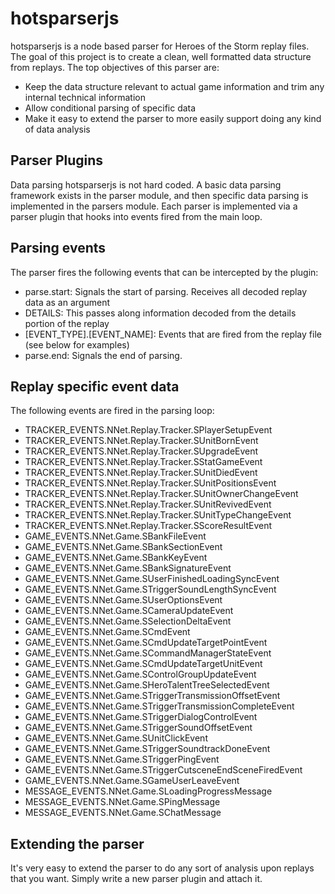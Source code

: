 # hotsparserjs
hotsparserjs is a node based parser for Heroes of the Storm replay files.
The goal of this project is to create a clean, well formatted data structure from replays.
The top objectives of this parser are:
- Keep the data structure relevant to actual game information and trim any internal technical information
- Allow conditional parsing of specific data
- Make it easy to extend the parser to more easily support doing any kind of data analysis


## Parser Plugins
Data parsing hotsparserjs is not hard coded. A basic data parsing framework
exists in the parser module, and then specific data parsing is implemented in the
parsers module. Each parser is implemented via a parser plugin that hooks into events
fired from the main loop.

## Parsing events
The parser fires the following events that can be intercepted by the plugin:
- parse.start: Signals the start of parsing. Receives all decoded replay data as an argument
- DETAILS: This passes along information decoded from the details portion of the replay
- [EVENT_TYPE].[EVENT_NAME]: Events that are fired from the replay file (see below for examples)
- parse.end: Signals the end of parsing.


## Replay specific event data
The following events are fired in the parsing loop:
 - TRACKER_EVENTS.NNet.Replay.Tracker.SPlayerSetupEvent
 - TRACKER_EVENTS.NNet.Replay.Tracker.SUnitBornEvent
 - TRACKER_EVENTS.NNet.Replay.Tracker.SUpgradeEvent
 - TRACKER_EVENTS.NNet.Replay.Tracker.SStatGameEvent
 - TRACKER_EVENTS.NNet.Replay.Tracker.SUnitDiedEvent
 - TRACKER_EVENTS.NNet.Replay.Tracker.SUnitPositionsEvent
 - TRACKER_EVENTS.NNet.Replay.Tracker.SUnitOwnerChangeEvent
 - TRACKER_EVENTS.NNet.Replay.Tracker.SUnitRevivedEvent
 - TRACKER_EVENTS.NNet.Replay.Tracker.SUnitTypeChangeEvent
 - TRACKER_EVENTS.NNet.Replay.Tracker.SScoreResultEvent
 - GAME_EVENTS.NNet.Game.SBankFileEvent
 - GAME_EVENTS.NNet.Game.SBankSectionEvent
 - GAME_EVENTS.NNet.Game.SBankKeyEvent
 - GAME_EVENTS.NNet.Game.SBankSignatureEvent
 - GAME_EVENTS.NNet.Game.SUserFinishedLoadingSyncEvent
 - GAME_EVENTS.NNet.Game.STriggerSoundLengthSyncEvent
 - GAME_EVENTS.NNet.Game.SUserOptionsEvent
 - GAME_EVENTS.NNet.Game.SCameraUpdateEvent
 - GAME_EVENTS.NNet.Game.SSelectionDeltaEvent
 - GAME_EVENTS.NNet.Game.SCmdEvent
 - GAME_EVENTS.NNet.Game.SCmdUpdateTargetPointEvent
 - GAME_EVENTS.NNet.Game.SCommandManagerStateEvent
 - GAME_EVENTS.NNet.Game.SCmdUpdateTargetUnitEvent
 - GAME_EVENTS.NNet.Game.SControlGroupUpdateEvent
 - GAME_EVENTS.NNet.Game.SHeroTalentTreeSelectedEvent
 - GAME_EVENTS.NNet.Game.STriggerTransmissionOffsetEvent
 - GAME_EVENTS.NNet.Game.STriggerTransmissionCompleteEvent
 - GAME_EVENTS.NNet.Game.STriggerDialogControlEvent
 - GAME_EVENTS.NNet.Game.STriggerSoundOffsetEvent
 - GAME_EVENTS.NNet.Game.SUnitClickEvent
 - GAME_EVENTS.NNet.Game.STriggerSoundtrackDoneEvent
 - GAME_EVENTS.NNet.Game.STriggerPingEvent
 - GAME_EVENTS.NNet.Game.STriggerCutsceneEndSceneFiredEvent
 - GAME_EVENTS.NNet.Game.SGameUserLeaveEvent
 - MESSAGE_EVENTS.NNet.Game.SLoadingProgressMessage
 - MESSAGE_EVENTS.NNet.Game.SPingMessage
 - MESSAGE_EVENTS.NNet.Game.SChatMessage

## Extending the parser
It's very easy to extend the parser to do any sort of analysis upon replays that you
want. Simply write a new parser plugin and attach it.
